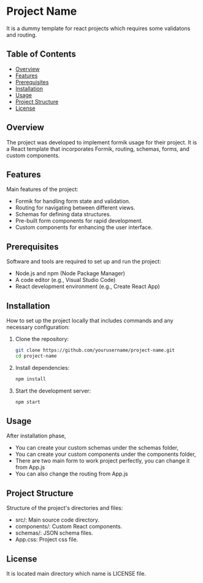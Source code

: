 # Project Name

It is a dummy template for react projects which requires some validatons and routing.

## Table of Contents

- [Overview](#overview)
- [Features](#features)
- [Prerequisites](#prerequisites)
- [Installation](#installation)
- [Usage](#usage)
- [Project Structure](#project-structure)
- [License](#license)

## Overview

The project was developed to implement formik usage for their project. It is a React template that incorporates Formik, routing, schemas, forms, and custom components.

## Features

Main features of the project:

- Formik for handling form state and validation.
- Routing for navigating between different views.
- Schemas for defining data structures.
- Pre-built form components for rapid development.
- Custom components for enhancing the user interface.

## Prerequisites

Software and tools are required to set up and run the project:

- Node.js and npm (Node Package Manager)
- A code editor (e.g., Visual Studio Code)
- React development environment (e.g., Create React App)

## Installation

How to set up the project locally that includes commands and any necessary configuration:

1. Clone the repository:

   ```bash
   git clone https://github.com/yourusername/project-name.git
   cd project-name
   ```

2. Install dependencies:
   ```bash
   npm install
   ```
3. Start the development server:
   ```bash
   npm start
   ```

## Usage

After installation phase,

- You can create your custom schemas under the schemas folder,
- You can create your custom components under the components folder,
- There are two main form to work project perfectly, you can change it from App.js
- You can also change the routing from App.js

## Project Structure

Structure of the project's directories and files:

- src/: Main source code directory.
- components/: Custom React components.
- schemas/: JSON schema files.
- App.css: Project css file.

## License

It is located main directory which name is LICENSE file.
